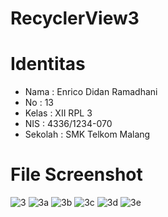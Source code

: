 # RecyclerView3

# Identitas
* Nama : Enrico Didan Ramadhani
* No : 13
* Kelas : XII RPL 3
* NIS : 4336/1234-070
* Sekolah : SMK Telkom Malang

# File Screenshot
![3](https://cloud.githubusercontent.com/assets/22855247/20037909/a9dc8e70-a45c-11e6-975b-10b61577c6b7.png)
![3a](https://cloud.githubusercontent.com/assets/22855247/20037910/a9e0d1d8-a45c-11e6-8194-109e90307a50.png)
![3b](https://cloud.githubusercontent.com/assets/22855247/20037911/a9e240c2-a45c-11e6-8406-dd1f0ce3e6c5.png)
![3c](https://cloud.githubusercontent.com/assets/22855247/20037912/a9e5b108-a45c-11e6-986b-d9a248a50d43.png)
![3d](https://cloud.githubusercontent.com/assets/22855247/20037913/a9e874d8-a45c-11e6-830c-aaa3d5d1b137.png)
![3e](https://cloud.githubusercontent.com/assets/22855247/20037914/a9ea4c9a-a45c-11e6-800b-e020f3c980e6.png)
